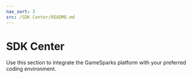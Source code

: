 ```yaml
---
nav_sort: 5
src: /SDK Center/README.md
---
```


# SDK Center

Use this section to integrate the GameSparks platform with your preferred coding environment.
